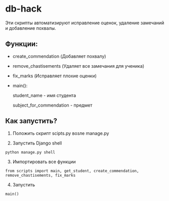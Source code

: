 # db-hack

Эти скрипты автоматизируют исправление оценок, удаление замечаний и добавление похвалы.

## Функции:

- create_commendation (Добавляет похвалу)

- remove_chastisements (Удаляет все замечания для ученика)

- fix_marks (Исправляет плохие оценки)

- main():
  
    student_name - имя студента
  
    subject_for_commendation - предмет
## Как запустить?

1. Положить скрипт scipts.py возле manage.py

2. Запустить Django shell
```
python manage.py shell
```
3. Импортировать все функции
```
from scripts import main, get_student, create_commendation, remove_chastisements, fix_marks
```
4. Запустить 
```
main()
```
